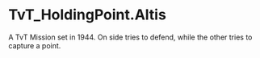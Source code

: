 # TvT_HoldingPoint.Altis

A TvT Mission set in 1944. On side tries to defend, while the other tries to capture a point.
